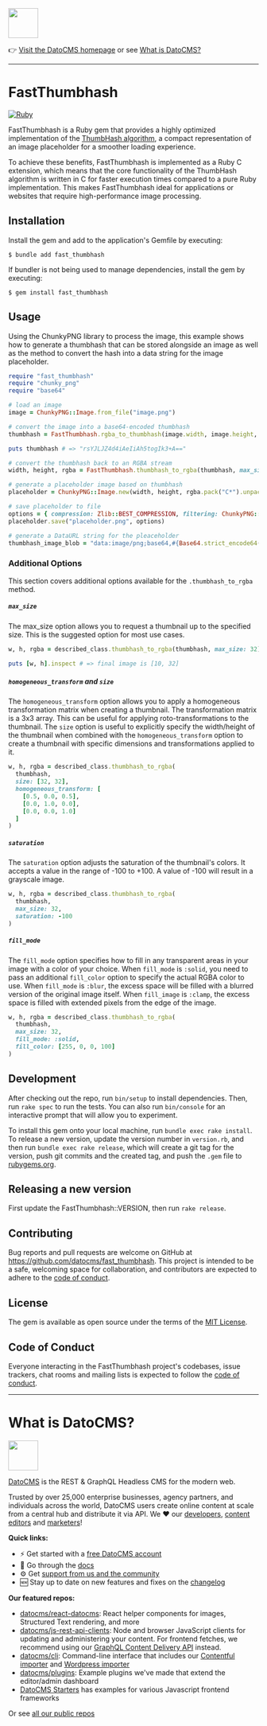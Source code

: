<!--datocms-autoinclude-header start--><a href="https://www.datocms.com/"><img src="https://www.datocms.com/images/full_logo.svg" height="60"></a>

👉 [Visit the DatoCMS homepage](https://www.datocms.com) or see [What is DatoCMS?](#what-is-datocms)

---

<!--datocms-autoinclude-header end-->

# FastThumbhash

[![Ruby](https://github.com/datocms/fast_thumbhash/actions/workflows/main.yml/badge.svg)](https://github.com/datocms/fast_thumbhash/actions/workflows/main.yml)

FastThumbhash is a Ruby gem that provides a highly optimized implementation of the [ThumbHash algorithm](https://evanw.github.io/thumbhash/), a compact representation of an image placeholder for a smoother loading experience.

To achieve these benefits, FastThumbhash is implemented as a Ruby C extension, which means that the core functionality of the ThumbHash algorithm is written in C for faster execution times compared to a pure Ruby implementation. This makes FastThumbhash ideal for applications or websites that require high-performance image processing.

## Installation

Install the gem and add to the application's Gemfile by executing:

    $ bundle add fast_thumbhash

If bundler is not being used to manage dependencies, install the gem by executing:

    $ gem install fast_thumbhash

## Usage

Using the ChunkyPNG library to process the image, this example shows how to generate a thumbhash that can be stored alongside an image as well as the method to convert the hash into a data string for the image placeholder.

```ruby
require "fast_thumbhash"
require "chunky_png"
require "base64"

# load an image
image = ChunkyPNG::Image.from_file("image.png")

# convert the image into a base64-encoded thumbhash
thumbhash = FastThumbhash.rgba_to_thumbhash(image.width, image.height, image.to_rgba_stream.unpack("C*"))

puts thumbhash # => "rsYJLJZ4d4iAeIiAh5togIk3+A=="

# convert the thumbhash back to an RGBA stream
width, height, rgba = FastThumbhash.thumbhash_to_rgba(thumbhash, max_size: 32)

# generate a placeholder image based on thumbhash
placeholder = ChunkyPNG::Image.new(width, height, rgba.pack("C*").unpack("N*"))

# save placeholder to file
options = { compression: Zlib::BEST_COMPRESSION, filtering: ChunkyPNG::FILTER_PAETH, interlace: false }
placeholder.save("placeholder.png", options)

# generate a DataURL string for the pleaceholder
thumbhash_image_blob = "data:image/png;base64,#{Base64.strict_encode64(thumbhash_image.to_blob(options))}"
```

### Additional Options

This section covers additional options available for the `.thumbhash_to_rgba` method.

##### `max_size`

The max_size option allows you to request a thumbnail up to the specified size. This is the suggested option for most use cases.

```ruby
w, h, rgba = described_class.thumbhash_to_rgba(thumbhash, max_size: 32)

puts [w, h].inspect # => final image is [10, 32]
```

##### `homogeneous_transform` and `size`

The `homogeneous_transform` option allows you to apply a homogeneous transformation matrix when creating a thumbnail. The transformation matrix is a 3x3 array. This can be useful for applying roto-transformations to the thumbnail. The `size` option is useful to explicitly specify the width/height of the thumbnail when combined with the `homogeneous_transform` option to create a thumbnail with specific dimensions and transformations applied to it.


```ruby
w, h, rgba = described_class.thumbhash_to_rgba(
  thumbhash,
  size: [32, 32],
  homogeneous_transform: [
    [0.5, 0.0, 0.5],
    [0.0, 1.0, 0.0],
    [0.0, 0.0, 1.0]
  ]
)
```

##### `saturation`

The `saturation` option adjusts the saturation of the thumbnail's colors. It accepts a value in the range of -100 to +100. A value of -100 will result in a grayscale image.

```ruby
w, h, rgba = described_class.thumbhash_to_rgba(
  thumbhash,
  max_size: 32,
  saturation: -100
)
```

##### `fill_mode`

The `fill_mode` option specifies how to fill in any transparent areas in your image with a color of your choice. When `fill_mode` is `:solid`, you need to pass an additional `fill_color` option to specify the actual RGBA color to use. When `fill_mode` is `:blur`, the excess space will be filled with a blurred version of the original image itself. When `fill_image` is `:clamp`, the excess space is filled with extended pixels from the edge of the image.

```ruby
w, h, rgba = described_class.thumbhash_to_rgba(
  thumbhash,
  max_size: 32,
  fill_mode: :solid,
  fill_color: [255, 0, 0, 100]
)
```

## Development

After checking out the repo, run `bin/setup` to install dependencies. Then, run `rake spec` to run the tests. You can also run `bin/console` for an interactive prompt that will allow you to experiment.

To install this gem onto your local machine, run `bundle exec rake install`. To release a new version, update the version number in `version.rb`, and then run `bundle exec rake release`, which will create a git tag for the version, push git commits and the created tag, and push the `.gem` file to [rubygems.org](https://rubygems.org).

## Releasing a new version

First update the FastThumbhash::VERSION, then run `rake release`.

## Contributing

Bug reports and pull requests are welcome on GitHub at https://github.com/datocms/fast_thumbhash. This project is intended to be a safe, welcoming space for collaboration, and contributors are expected to adhere to the [code of conduct](https://github.com/datocms/fast_thumbhash/blob/master/CODE_OF_CONDUCT.md).

## License

The gem is available as open source under the terms of the [MIT License](https://opensource.org/licenses/MIT).

## Code of Conduct

Everyone interacting in the FastThumbhash project's codebases, issue trackers, chat rooms and mailing lists is expected to follow the [code of conduct](https://github.com/datocms/fast_thumbhash/blob/master/CODE_OF_CONDUCT.md).

<!--datocms-autoinclude-footer start-->

---

# What is DatoCMS?
<a href="https://www.datocms.com/"><img src="https://www.datocms.com/images/full_logo.svg" height="60"></a>

[DatoCMS](https://www.datocms.com/) is the REST & GraphQL Headless CMS for the modern web.

Trusted by over 25,000 enterprise businesses, agency partners, and individuals across the world, DatoCMS users create online content at scale from a central hub and distribute it via API. We ❤️ our [developers](https://www.datocms.com/team/best-cms-for-developers), [content editors](https://www.datocms.com/team/content-creators) and [marketers](https://www.datocms.com/team/cms-digital-marketing)!

**Quick links:**

- ⚡️ Get started with a [free DatoCMS account](https://dashboard.datocms.com/signup)
- 🔖 Go through the [docs](https://www.datocms.com/docs)
- ⚙️ Get [support from us and the community](https://community.datocms.com/)
- 🆕 Stay up to date on new features and fixes on the [changelog](https://www.datocms.com/product-updates)

**Our featured repos:**
- [datocms/react-datocms](https://github.com/datocms/react-datocms): React helper components for images, Structured Text rendering, and more
- [datocms/js-rest-api-clients](https://github.com/datocms/js-rest-api-clients): Node and browser JavaScript clients for updating and administering your content. For frontend fetches, we recommend using our [GraphQL Content Delivery API](https://www.datocms.com/docs/content-delivery-api) instead.
- [datocms/cli](https://github.com/datocms/cli): Command-line interface that includes our [Contentful importer](https://github.com/datocms/cli/tree/main/packages/cli-plugin-contentful) and [Wordpress importer](https://github.com/datocms/cli/tree/main/packages/cli-plugin-wordpress)
- [datocms/plugins](https://github.com/datocms/plugins): Example plugins we've made that extend the editor/admin dashboard
- [DatoCMS Starters](https://www.datocms.com/marketplace/starters) has examples for various Javascript frontend frameworks

Or see [all our public repos](https://github.com/orgs/datocms/repositories?q=&type=public&language=&sort=stargazers)<!--datocms-autoinclude-footer end-->
